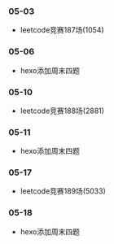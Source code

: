 ### 05-03
* leetcode竞赛187场(1054)
### 05-06
* hexo添加周末四题
### 05-10
* leetcode竞赛188场(2881)
### 05-11
* hexo添加周末四题
### 05-17
* leetcode竞赛189场(5033)
### 05-18
* hexo添加周末四题

